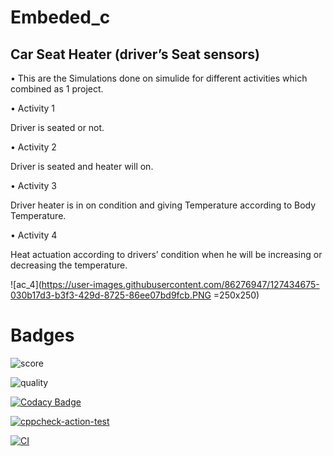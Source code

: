 # Embeded_c


## Car Seat Heater (driver’s Seat sensors)


• This are the Simulations done on simulide for different activities which combined as 1 project.

• Activity 1

Driver is seated or not.

• Activity 2

Driver is seated and heater will on.

• Activity 3

Driver heater is in on condition and giving Temperature according to Body Temperature.

• Activity 4

Heat actuation according to drivers’ condition when he will be increasing or decreasing the temperature.

![ac_4](https://user-images.githubusercontent.com/86276947/127434675-030b17d3-b3f3-429d-8725-86ee07bd9fcb.PNG =250x250)



# Badges










![score](https://www.code-inspector.com/project/25795/score/svg)


![quality](https://www.code-inspector.com/project/25795/status/svg)

[![Codacy Badge](https://app.codacy.com/project/badge/Grade/4c63db07e0c548b7a4ed5567f7994e62)](https://www.codacy.com/gh/TanmayBhilkar/Embeded_c/dashboard?utm_source=github.com&amp;utm_medium=referral&amp;utm_content=TanmayBhilkar/Embeded_c&amp;utm_campaign=Badge_Grade)

[![cppcheck-action-test](https://github.com/TanmayBhilkar/Embeded_c/actions/workflows/main.yml/badge.svg)](https://github.com/TanmayBhilkar/Embeded_c/actions/workflows/main.yml)

[![CI](https://github.com/TanmayBhilkar/Embeded_c/actions/workflows/CI.yml/badge.svg)](https://github.com/TanmayBhilkar/Embeded_c/actions/workflows/CI.yml)










